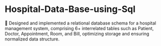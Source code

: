 # Hospital-Data-Base-using-Sql
🏥 Designed and implemented a relational database schema for a hospital management system, comprising 6+ interrelated tables such as Patient, Doctor, Appointment, Room, and Bill, optimizing storage and ensuring normalized data structure. 
